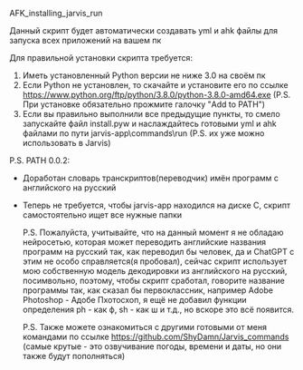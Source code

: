  AFK_installing_jarvis_run

  Данный скрипт будет автоматически создавать yml и ahk файлы для запуска всех приложений на вашем пк

  Для правильной установки скрипта требуется:
1. Иметь установленный Python версии не ниже 3.0 на своём пк
2. Если Python не установлен, то скачайте и установите его по ссылке https://www.python.org/ftp/python/3.8.0/python-3.8.0-amd64.exe (P.S. При установке обязательно прожмите галочку "Add to PATH")
3. Если вы правильно выполнили все предыдущие пункты, то смело запускайте файл install.pyw и наслаждайтесь готовыми yml и ahk файлами по пути jarvis-app\commands\run (P.S. их уже можно использовать в Jarvis)

  P.S. PATH 0.0.2:
- Доработан словарь транскриптов(переводчик) имён программ с английского на русский
- Теперь не требуется, чтобы jarvis-app находился на диске C, скрипт самостоятельно ищет все нужные папки

  P.S. Пожалуйста, учитывайте, что на данный момент я не обладаю нейросетью, которая может переводить английские названия программ на русский так, как переводил бы человек, да и ChatGPT с этим не особо справляется(я пробовал), сейчас скрипт использует мою собственную модель декодировки из английского на русский, посимвольно, поэтому, чтобы скрипт сработал, говорите название программы так, как сказал бы первоклассник, например Adobe Photoshop - Адобе Пхотосхоп, я ещё не добавил функции определения ph - как ф, sh - как ш и т.д., но вскоре это всё появится.

  P.S. Также можете ознакомиться с другими готовыми от меня командами по ссылке https://github.com/ShyDamn/Jarvis_commands (самые крутые - это озвучивание погоды, времени и даты, но они также будут пополняться)
